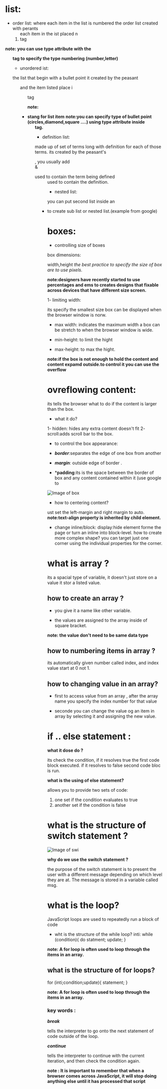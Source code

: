 

# list:

* order list: 
where each item in the list is numbered the order list created with perants <ol> 
each item in the ist placed n <li> tag

**note: you can use type attribute with the <ol> tag to specify the type numbering (number,letter)**

* unordered ist:

the list that begin with a bullet point 
it created by the peasant <ul> and the item listed place i <ul>tag 

**note:<li> stang for list item** 
**note:you can specify type of bullet point (circles,diamond,square ....) using type attribute inside <ul> tag.**

* definition list:

made up of set of terms long with definition for each of those terms. 
its created by the peasant's <dl> , you usually add <dt>&<dd>
<dt> used to contain the term being defined 
<dd> used to contain the definition.

* nested list:

you can put second list inside an <li> to create sub list or nested list.(example from google)

# boxes:

* controlling size of boxes 

box dimensions:

width,height 
*the best practice to specify the size of box are to use pixels.*

**note:designers have recently started to use percentages and ems to creates designs that fixable across devices that have different size screen.**

1- limiting width: 
 
its specify the smallest size box can be displayed when the browser window is norw.

* max width:
indicates the maximum width a box can be stretch to when the browser window is wide.

* min-height:
to limit the hight 

* max-height:
to max the hight.

**note:if the box is not enough to hold the content and content expamd outside.to control it you can use the overflow**
# ovreflowing content:

its tells the browser what to do if the content is larger than the box.
* what it do?

1- hidden: hides any extra content doesn't fit 
2- scroll:adds scroll bar to the box.

* to control the box appearance:


- ***border***:separates the edge of one box from another 

- ***margin***: outside edge of border .

- ***padding**:its is the space between the border of box and any content contained within it (use google  to

![Image of box](box_model.gif)

* how to centering content?

ust set the left-margin and right margin to auto.
**note:text-align property is inherited by child element.**

* change inline/block:
display:hide element forme the page or turn an inline into block-level.
how to create more complex shape?
you can target just one corner using the individual properties for the corner.

# what is array ?

its a spacial type of variable, it doesn't  just store on a value it stor a listed value.

## how to create an array ?

* you give it a name like other variable.

* the values are assigned to the array inside of square bracket.

**note: the value don't need to be same data type**

## how to numbering items in array ?

its automatically given number called index, and index value start at 0 not 1.

## how to changing value in an array?

* first to access value from an array , after the array name you specify the index number for that value 

* seconde you can change the value og an item in array by selecting it and assigning the new value.

# if .. else statement :

**what it dose do ?**

its check the condition, if it resolves true the first code block executed. if it resolves to false second code bloc is run.

**what is the using of else statement?**

allows you to provide two sets of code:

1. one set if the condition evaluates to true
2. another set if the condition is false

# what is the structure of  switch statement ?

![Image of swi](swi.png)

**why do we use the switch statement ?**

the purpose of the switch statement is to present the user with a different message depending on which level they are at. The message is stored in a variable called msg.


# what is the loop?

JavaScript loops are used to repeatedly run a block of code

* wht is the structure of the while loop?
inti:
while (condition){
do statment;
update;
}

**note: A for loop is often used to loop through the items in an array.**

## what is the structure of for loops?

for (inti;condition;update){
statement;
}

**note: A for loop is often used to loop through the items in an array.**


### key words :

***break***

tells the interpreter to go onto the next statement of code outside of the loop.

***continue***

 tells the interpreter to continue with the current iteration, and then check the condition again.

 **note : It is important to remember that when a browser comes across JavaScript, it will stop doing anything else until it has processed that script**





